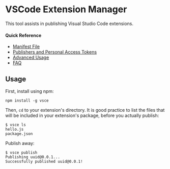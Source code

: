 # VSCode Extension Manager

This tool assists in publishing Visual Studio Code extensions.

#### Quick Reference

* [Manifest File](docs/manifest.md)
* [Publishers and Personal Access Tokens](docs/publishers.md)
* [Advanced Usage](docs/advanced.md)
* [FAQ](docs/faq.md)

## Usage

First, install using npm:

```
npm install -g vsce
```

Then, `cd` to your extension's directory.
It is good practice to list the files that will be included in your extension's
package, before you actually publish:

```
$ vsce ls
hello.js
package.json
```

Publish away:

```
$ vsce publish
Publishing uuid@0.0.1...
Successfully published uuid@0.0.1!
```
